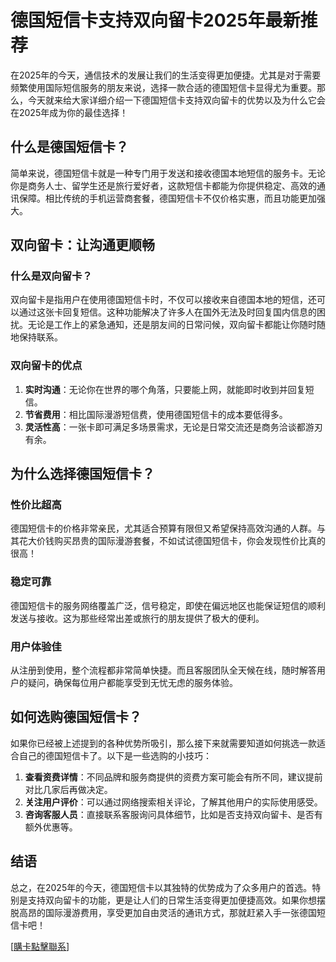 # 德国短信卡支持双向留卡2025年最新推荐

在2025年的今天，通信技术的发展让我们的生活变得更加便捷。尤其是对于需要频繁使用国际短信服务的朋友来说，选择一款合适的德国短信卡显得尤为重要。那么，今天就来给大家详细介绍一下德国短信卡支持双向留卡的优势以及为什么它会在2025年成为你的最佳选择！

## 什么是德国短信卡？

简单来说，德国短信卡就是一种专门用于发送和接收德国本地短信的服务卡。无论你是商务人士、留学生还是旅行爱好者，这款短信卡都能为你提供稳定、高效的通讯保障。相比传统的手机运营商套餐，德国短信卡不仅价格实惠，而且功能更加强大。

## 双向留卡：让沟通更顺畅

### 什么是双向留卡？
双向留卡是指用户在使用德国短信卡时，不仅可以接收来自德国本地的短信，还可以通过这张卡回复短信。这种功能解决了许多人在国外无法及时回复国内信息的困扰。无论是工作上的紧急通知，还是朋友间的日常问候，双向留卡都能让你随时随地保持联系。

### 双向留卡的优点
1. **实时沟通**：无论你在世界的哪个角落，只要能上网，就能即时收到并回复短信。
2. **节省费用**：相比国际漫游短信费，使用德国短信卡的成本要低得多。
3. **灵活性高**：一张卡即可满足多场景需求，无论是日常交流还是商务洽谈都游刃有余。

## 为什么选择德国短信卡？

### 性价比超高
德国短信卡的价格非常亲民，尤其适合预算有限但又希望保持高效沟通的人群。与其花大价钱购买昂贵的国际漫游套餐，不如试试德国短信卡，你会发现性价比真的很高！

### 稳定可靠
德国短信卡的服务网络覆盖广泛，信号稳定，即使在偏远地区也能保证短信的顺利发送与接收。这为那些经常出差或旅行的朋友提供了极大的便利。

### 用户体验佳
从注册到使用，整个流程都非常简单快捷。而且客服团队全天候在线，随时解答用户的疑问，确保每位用户都能享受到无忧无虑的服务体验。

## 如何选购德国短信卡？

如果你已经被上述提到的各种优势所吸引，那么接下来就需要知道如何挑选一款适合自己的德国短信卡了。以下是一些选购的小技巧：

1. **查看资费详情**：不同品牌和服务商提供的资费方案可能会有所不同，建议提前对比几家后再做决定。
2. **关注用户评价**：可以通过网络搜索相关评论，了解其他用户的实际使用感受。
3. **咨询客服人员**：直接联系客服询问具体细节，比如是否支持双向留卡、是否有额外优惠等。

## 结语

总之，在2025年的今天，德国短信卡以其独特的优势成为了众多用户的首选。特别是支持双向留卡的功能，更是让人们的日常生活变得更加便捷高效。如果你想摆脱高昂的国际漫游费用，享受更加自由灵活的通讯方式，那就赶紧入手一张德国短信卡吧！

[[購卡點擊聯系](https://t.me/s/SXDXQF)]